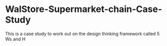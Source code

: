 # WalStore-Supermarket-chain-Case-Study
This is a case study to work out on the design thinking framework called 5 Ws and H
